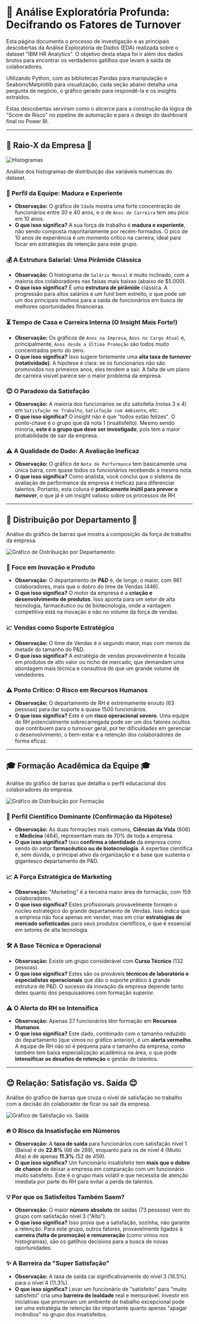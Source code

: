 # 🔬 Análise Exploratória Profunda: Decifrando os Fatores de Turnover

Esta página documenta o processo de investigação e as principais descobertas da Análise Exploratória de Dados (EDA) realizada sobre o dataset "IBM HR Analytics". O objetivo desta etapa foi ir além dos dados brutos para encontrar os verdadeiros gatilhos que levam à saída de colaboradores.

Utilizando Python, com as bibliotecas Pandas para manipulação e Seaborn/Matplotlib para visualização, cada seção abaixo detalha uma pergunta de negócio, o gráfico gerado para respondê-la e os insights extraídos.

Estas descobertas serviram como o alicerce para a construção da lógica de "Score de Risco" no pipeline de automação e para o design do dashboard final no Power BI.

---

## 💎 Raio-X da Empresa 💎

![Histogramas](../graficos/histogramas_seaborn.png)

Análise dos histogramas de distribuição das variáveis numéricas do dataset.

### 👤 Perfil da Equipe: Madura e Experiente
* **Observação:** O gráfico de `Idade` mostra uma forte concentração de funcionários entre 30 e 40 anos, e o de `Anos de Carreira` tem seu pico em 10 anos.
* **O que isso significa?** A sua força de trabalho é **madura e experiente**, não sendo composta majoritariamente por recém-formados. O pico de 10 anos de experiência é um momento crítico na carreira, ideal para focar em estratégias de retenção para este grupo.

### 💰 A Estrutura Salarial: Uma Pirâmide Clássica
* **Observação:** O histograma de `Salário Mensal` é muito inclinado, com a maioria dos colaboradores nas faixas mais baixas (abaixo de $5.000).
* **O que isso significa?** É uma **estrutura de pirâmide** clássica. A progressão para altos salários é um funil bem estreito, o que pode ser um dos principais motivos para a saída de funcionários em busca de melhores oportunidades financeiras.

### ⏳ Tempo de Casa e Carreira Interna (O Insight Mais Forte!)
* **Observação:** Os gráficos de `Anos na Empresa`, `Anos no Cargo Atual` e, principalmente, `Anos desde a Última Promoção` são todos muito concentrados perto do zero.
* **O que isso significa?** Isso sugere fortemente uma **alta taxa de *turnover* (rotatividade)**. A hipótese é clara: se os funcionários não são promovidos nos primeiros anos, eles tendem a sair. A falta de um plano de carreira visível parece ser o maior problema da empresa.

### 😊 O Paradoxo da Satisfação
* **Observação:** A maioria dos funcionários se diz satisfeita (notas 3 e 4) em `Satisfação no Trabalho`, `Satisfação com Ambiente`, etc.
* **O que isso significa?** O insight não é que "todos estão felizes". O ponto-chave é o grupo que dá nota 1 (insatisfeito). Mesmo sendo minoria, **este é o grupo que deve ser investigado**, pois tem a maior probabilidade de sair da empresa.

### ⚠️ A Qualidade do Dado: A Avaliação Ineficaz
* **Observação:** O gráfico de `Nota de Performance` tem basicamente uma única barra, com quase todos os funcionários recebendo a mesma nota.
* **O que isso significa?** Como analista, você conclui que o sistema de avaliação de performance da empresa é ineficaz para diferenciar talentos. Portanto, esta coluna é **praticamente inútil para prever o *turnover***, o que já é um insight valioso sobre os processos de RH.

---

## 🏢 Distribuição por Departamento 🏢

Análise do gráfico de barras que mostra a composição da força de trabalho da empresa.

![Gráfico de Distribuição por Departamento](../graficos/barras_distribuicao_departamento.png)

### 🔬 Foco em Inovação e Produto
* **Observação:** O departamento de **P&D** é, de longe, o maior, com 961 colaboradores, mais que o dobro do time de Vendas (446).
* **O que isso significa?** O motor da empresa é a **criação e desenvolvimento de produtos**. Isso aponta para um setor de alta tecnologia, farmacêutico ou de biotecnologia, onde a vantagem competitiva está na inovação e não no volume da força de vendas.

### 📈 Vendas como Suporte Estratégico
* **Observação:** O time de Vendas é o segundo maior, mas com menos da metade do tamanho do P&D.
* **O que isso significa?** A estratégia de vendas provavelmente é focada em produtos de alto valor ou nicho de mercado, que demandam uma abordagem mais técnica e consultiva do que um grande volume de vendedores.

### ⚠️ Ponto Crítico: O Risco em Recursos Humanos
* **Observação:** O departamento de RH é extremamente enxuto (63 pessoas) para dar suporte a quase 1500 funcionários.
* **O que isso significa?** Este é um **risco operacional severo**. Uma equipe de RH potencialmente sobrecarregada pode ser um dos fatores ocultos que contribuem para o *turnover* geral, por ter dificuldades em gerenciar o desenvolvimento, o bem-estar e a retenção dos colaboradores de forma eficaz.

---

## 🎓 Formação Acadêmica da Equipe 🎓

Análise do gráfico de barras que detalha o perfil educacional dos colaboradores da empresa.

![Gráfico de Distribuição por Formação](../graficos/barras_distribuicao_formacao.png)

### 🔬 Perfil Científico Dominante (Confirmação da Hipótese)
* **Observação:** As duas formações mais comuns, **Ciências da Vida** (606) e **Medicina** (464), representam mais de 70% de toda a empresa.
* **O que isso significa?** Isso **confirma a identidade** da empresa como sendo do setor **farmacêutico ou de biotecnologia**. A expertise científica é, sem dúvida, o principal ativo da organização e a base que sustenta o gigantesco departamento de P&D.

### 📈 A Força Estratégica de Marketing
* **Observação:** "Marketing" é a terceira maior área de formação, com 159 colaboradores.
* **O que isso significa?** Estes profissionais provavelmente formam o núcleo estratégico do grande departamento de Vendas. Isso indica que a empresa não foca apenas em vender, mas em criar **estratégias de mercado sofisticadas** para seus produtos científicos, o que é essencial em setores de alta tecnologia.

### 🛠️ A Base Técnica e Operacional
* **Observação:** Existe um grupo considerável com **Curso Técnico** (132 pessoas).
* **O que isso significa?** Estes são os prováveis **técnicos de laboratório e especialistas operacionais** que dão o suporte prático à grande estrutura de P&D. O sucesso da inovação da empresa depende tanto deles quanto dos pesquisadores com formação superior.

### ⚠️ O Alerta do RH se Intensifica
* **Observação:** Apenas 27 funcionários têm formação em **Recursos Humanos**.
* **O que isso significa?** Este dado, combinado com o tamanho reduzido do departamento (que vimos no gráfico anterior), é um **alerta vermelho**. A equipe de RH não só é pequena para o tamanho da empresa, como também tem baixa especialização acadêmica na área, o que pode **intensificar os desafios de retenção** e gestão de talentos.

---

## 😊 Relação: Satisfação vs. Saída 😊

Análise do gráfico de barras que cruza o nível de satisfação no trabalho com a decisão do colaborador de ficar ou sair da empresa.

![Gráfico de Satisfação vs. Saída](../graficos/barras_satisfacao_vs_saida.png)

### 🔥 O Risco da Insatisfação em Números
* **Observação:** A **taxa de saída** para funcionários com satisfação nível 1 (Baixa) é de **22.8%** (66 de 289), enquanto para os de nível 4 (Muito Alta) é de apenas **11.3%** (52 de 459).
* **O que isso significa?** Um funcionário insatisfeito tem **mais que o dobro de chance** de deixar a empresa em comparação com um funcionário muito satisfeito. Este é o grupo mais volátil e que necessita de atenção imediata por parte do RH para evitar a perda de talentos.

### 💡 Por que os Satisfeitos Também Saem?
* **Observação:** O maior **número absoluto** de saídas (73 pessoas) vem do grupo com satisfação nível 3 ("Alto").
* **O que isso significa?** Isso prova que a satisfação, sozinha, não garante a retenção. Para este grupo, outros fatores, provavelmente ligados à **carreira (falta de promoção) e remuneração** (como vimos nos histogramas), são os gatilhos decisivos para a busca de novas oportunidades.

### ✨ A Barreira da "Super Satisfação"
* **Observação:** A taxa de saída cai significativamente do nível 3 (16.5%) para o nível 4 (11.3%).
* **O que isso significa?** Levar um funcionário de "satisfeito" para "muito satisfeito" cria uma **barreira de lealdade** real e mensurável. Investir em iniciativas que promovam um ambiente de trabalho excepcional pode ser uma estratégia de retenção tão importante quanto apenas "apagar incêndios" no grupo dos insatisfeitos.
